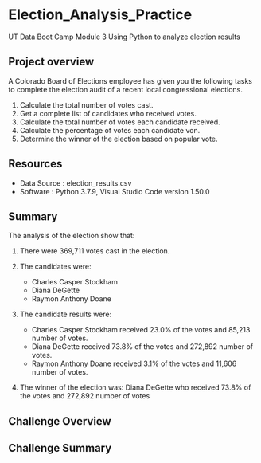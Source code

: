 # Election_Analysis_Practice
UT Data Boot Camp Module 3 Using Python to analyze election results
## Project overview
A Colorado Board of Elections employee has given you the following tasks to complete the election audit of a recent local congressional elections.

1. Calculate the total number of votes cast.
2. Get a complete list of candidates who received votes.
3. Calculate the total number of votes each candidate received.
4. Calculate the percentage of votes each candidate von.
5. Determine the winner of the election based on popular vote.

## Resources 
- Data Source : election_results.csv
- Software : Python 3.7.9, Visual Studio Code version 1.50.0

## Summary
The analysis of the election show that:
1. There were 369,711 votes cast in the election.
2. The candidates were:
	- Charles Casper Stockham	
	- Diana DeGette
	- Raymon Anthony Doane
3. The candidate results were:
	- Charles Casper Stockham received 23.0% of the votes and 85,213 number of votes.
	- Diana DeGette received 73.8% of the votes and 272,892 number of votes.
	- Raymon Anthony Doane received 3.1% of the votes and 11,606 number of votes.

4. The winner of the election was:
	Diana DeGette who received 73.8% of the votes and 272,892 number of votes

## Challenge Overview

## Challenge Summary
